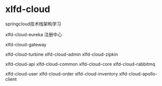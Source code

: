 # xlfd-cloud
springcloud技术栈架构学习

xlfd-cloud-eureka		注册中心

xlfd-cloud-gateway		

xlfd-cloud-turbine
xlfd-cloud-admin
xlfd-cloud-zipkin

xlfd-cloud-api
xlfd-cloud-common
xlfd-cloud-core
xlfd-cloud-rabbitmq

xlfd-cloud-user
xlfd-cloud-order
xlfd-cloud-inventory
xlfd-cloud-apollo-client
